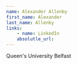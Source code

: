 ```yaml
---
name: Alexander Allenby
first_name: Alexander
last_name: Allenby
links:
	- name: LinkedIn
	absolutle_url:
---
```

Queen's University Belfast
